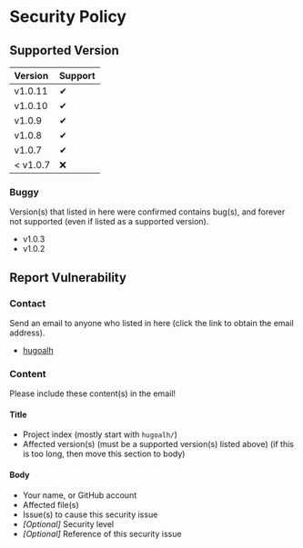 # Security Policy

## Supported Version

| **Version** | **Support** |
|:----|:----|
| v1.0.11 | ✔ |
| v1.0.10 | ✔ |
| v1.0.9 | ✔ |
| v1.0.8 | ✔ |
| v1.0.7 | ✔ |
| < v1.0.7 | ❌ |

### Buggy

Version(s) that listed in here were confirmed contains bug(s), and forever not supported (even if listed as a supported version).

- v1.0.3
- v1.0.2

## Report Vulnerability

### Contact

Send an email to anyone who listed in here (click the link to obtain the email address).

- [hugoalh](https://github.com/hugoalh)

### Content

Please include these content(s) in the email!

#### Title

- Project index (mostly start with `hugoalh/`)
- Affected version(s) (must be a supported version(s) listed above) (if this is too long, then move this section to body)

#### Body

- Your name, or GitHub account
- Affected file(s)
- Issue(s) to cause this security issue
- *\[Optional\]* Security level
- *\[Optional\]* Reference of this security issue
